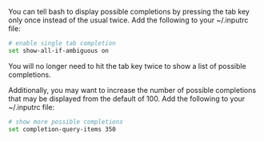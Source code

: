 You can tell bash to display possible completions by pressing the tab key only once instead of the usual twice. Add the following to your ~/.inputrc file:
```sh
# enable single tab completion
set show-all-if-ambiguous on
```
You will no longer need to hit the tab key twice to show a list of possible completions.

Additionally, you may want to increase the number of possible completions that may be displayed from the default of 100. Add the following to your ~/.inputrc file:
```sh
# show more possible completions
set completion-query-items 350
```